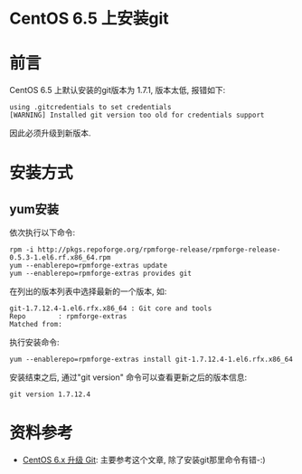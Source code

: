 CentOS 6.5 上安装git
===================

# 前言

CentOS 6.5 上默认安装的git版本为 1.7.1, 版本太低, 报错如下:

    using .gitcredentials to set credentials
    [WARNING] Installed git version too old for credentials support

因此必须升级到新版本.

# 安装方式

## yum安装

依次执行以下命令:

    rpm -i http://pkgs.repoforge.org/rpmforge-release/rpmforge-release-0.5.3-1.el6.rf.x86_64.rpm
    yum --enablerepo=rpmforge-extras update
    yum --enablerepo=rpmforge-extras provides git

在列出的版本列表中选择最新的一个版本, 如:

    git-1.7.12.4-1.el6.rfx.x86_64 : Git core and tools
    Repo        : rpmforge-extras
    Matched from:

执行安装命令:

	yum --enablerepo=rpmforge-extras install git-1.7.12.4-1.el6.rfx.x86_64

安装结束之后, 通过"git version" 命令可以查看更新之后的版本信息:

    git version 1.7.12.4

# 资料参考

- [CentOS 6.x 升级 Git](https://segmentfault.com/a/1190000002729908): 主要参考这个文章, 除了安装git那里命令有错-:)